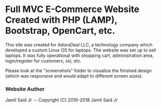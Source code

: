 # Full MVC E-Commerce Website Created with PHP (LAMP), Bootstrap, OpenCart, etc.

This site was created for AdoraDeal LLC, a technology company which developed a custom Linux OS for laptops. The website was set up to sell laptops. It was fully operational with shopping cart, administration area, login/register for customers, ssl, etc.

Please look at the "screenshots" folder to visualize the finished design (which was responsive and would adapt to different screen sizes).

### Website Author
Jamil Said Jr -- Copyright (C) 2016-2018 Jamil Said Jr
